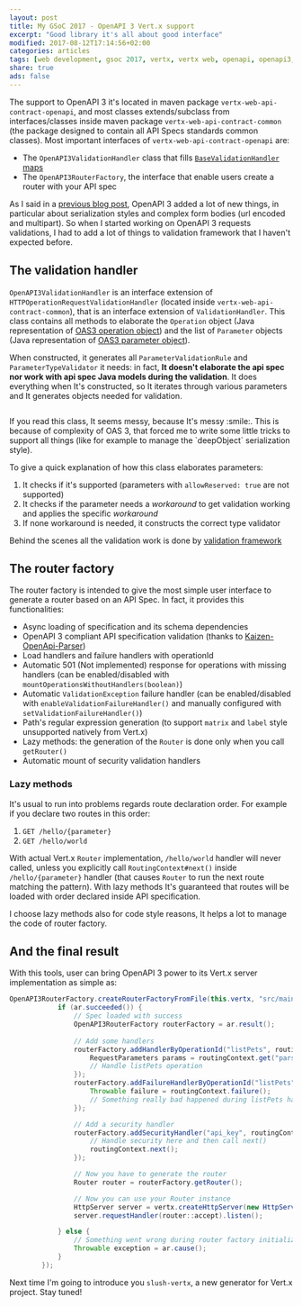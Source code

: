 ```yaml
---
layout: post
title: My GSoC 2017 - OpenAPI 3 Vert.x support
excerpt: "Good library it's all about good interface"
modified: 2017-08-12T17:14:56+02:00
categories: articles
tags: [web development, gsoc 2017, vertx, vertx web, openapi, openapi3, router factory, factory]
share: true
ads: false
---
```


The support to OpenAPI 3 it's located in maven package `vertx-web-api-contract-openapi`, and most classes extends/subclass from interfaces/classes inside maven package `vertx-web-api-contract-common` (the package designed to contain all API Specs standards common classes). Most important interfaces of `vertx-web-api-contract-openapi` are:

* The `OpenAPI3ValidationHandler` class that fills [`BaseValidationHandler` maps](https://slinkydeveloper.github.io/articles/My-GSoC-2017-Validation/#structure-of-validation-framework)
* The `OpenAPI3RouterFactory`, the interface that enable users create a router with your API spec

As I said in a [previous blog post](https://slinkydeveloper.github.io/articles/Whats-New-In-OAS3-Parameters/), OpenAPI 3 added a lot of new things, in particular about serialization styles and complex form bodies (url encoded and multipart). So when I started working on OpenAPI 3 requests validations, I had to add a lot of things to validation framework that I haven't expected before.

## The validation handler
`OpenAPI3ValidationHandler` is an interface extension of `HTTPOperationRequestValidationHandler` (located inside `vertx-web-api-contract-common`), that is an interface extension of `ValidationHandler`. This class contains all methods to elaborate the `Operation` object (Java representation of [OAS3 operation object](https://github.com/OAI/OpenAPI-Specification/blob/master/versions/3.0.0.md#operationObject)) and the list of `Parameter` objects (Java representation of [OAS3 parameter object](https://github.com/OAI/OpenAPI-Specification/blob/master/versions/3.0.0.md#parameterObject)).

When constructed, it generates all `ParameterValidationRule` and `ParameterTypeValidator` it needs: in fact, **It doesn't elaborate the api spec nor work with api spec Java models during the validation**. It does everything when It's constructed, so It iterates through various parameters and It generates objects needed for validation.

<p class="image-pull-right">
<img src="{{ site.url }}/images/messy_code_fry.jpg" alt="">
</p>
If you read this class, It seems messy, because It's messy :smile:. This is because of complexity of OAS 3, that forced me to write some little tricks to support all things (like for example to manage the `deepObject` serialization style).

To give a quick explanation of how this class elaborates parameters:

1. It checks if it's supported (parameters with `allowReserved: true` are not supported)
2. It checks if the parameter needs a _workaround_ to get validation working and applies the specific _workaround_
3. If none workaround is needed, it constructs the correct type validator

Behind the scenes all the validation work is done by [validation framework](https://slinkydeveloper.github.io/articles/My-GSoC-2017-Validation/)

## The router factory
The router factory is intended to give the most simple user interface to generate a router based on an API Spec. In fact, it provides this functionalities:

* Async loading of specification and its schema dependencies
* OpenAPI 3 compliant API specification validation (thanks to [Kaizen-OpenApi-Parser](https://github.com/RepreZen/KaiZen-OpenApi-Parser))
* Load handlers and failure handlers with operationId
* Automatic 501 (Not implemented) response for operations with missing handlers (can be enabled/disabled with `mountOperationsWithoutHandlers(boolean)`)
* Automatic `ValidationException` failure handler (can be enabled/disabled with `enableValidationFailureHandler()` and manually configured with `setValidationFailureHandler()`)
* Path's regular expression generation (to support `matrix` and `label` style unsupported natively from Vert.x)
* Lazy methods: the generation of the `Router` is done only when you call `getRouter()`
* Automatic mount of security validation handlers

### Lazy methods
It's usual to run into problems regards route declaration order. For example if you declare two routes in this order:

1. `GET /hello/{parameter}`
2. `GET /hello/world`

With actual Vert.x `Router` implementation, `/hello/world` handler will never called, unless you explicitly call `RoutingContext#next()` inside `/hello/{parameter}` handler (that causes `Router` to run the next route matching the pattern). With lazy methods It's guaranteed that routes will be loaded with order declared inside API specification.

I choose lazy methods also for code style reasons, It helps a lot to manage the code of router factory.

## And the final result
With this tools, user can bring OpenAPI 3 power to its Vert.x server implementation as simple as:

```java
OpenAPI3RouterFactory.createRouterFactoryFromFile(this.vertx, "src/main/resources/petstore.yaml", ar -> {
            if (ar.succeeded()) {
                // Spec loaded with success
                OpenAPI3RouterFactory routerFactory = ar.result();
                
                // Add some handlers
                routerFactory.addHandlerByOperationId("listPets", routingContext -> {
                    RequestParameters params = routingContext.get("parsedParameters");
                    // Handle listPets operation
                });
                routerFactory.addFailureHandlerByOperationId("listPets", routingContext -> {
                    Throwable failure = routingContext.failure();
                    // Something really bad happened during listPets handling
                });

                // Add a security handler
                routerFactory.addSecurityHandler("api_key", routingContext -> {
                    // Handle security here and then call next()
                    routingContext.next();
                });

                // Now you have to generate the router
                Router router = routerFactory.getRouter();

                // Now you can use your Router instance
                HttpServer server = vertx.createHttpServer(new HttpServerOptions().setPort(8080).setHost("localhost"));
                server.requestHandler(router::accept).listen();

            } else {
                // Something went wrong during router factory initialization
                Throwable exception = ar.cause();
            }
        });
```

Next time I'm going to introduce you `slush-vertx`, a new generator for Vert.x project. Stay tuned!
